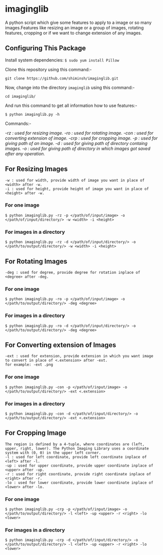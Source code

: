 # imaginglib
 
A python script which give some features to apply to a image or so many images.Features like resizing an image or a group of images, rotating features, cropping or if we want to change extension of any images.
 
## Configuring This Package
 
Install system dependencies: ``$ sudo yum install Pillow``
 
Clone this repository using this command:-
   
    git clone https://github.com/shiminsh/imaginglib.git
 
Now, change into the directory `imaginglib` using this command:-
   
    cd imaginglib/
 
And run this command to get all information how to use features:-
   
    $ python imaginglib.py -h
 
Commands:-
 
*-rz : used for resizing image.*
*-ro : used for rotating image.*
*-con : used for converting extension of image.*
*-crp : used for cropping image.*
*-p : used for giving path of an image.*
*-d : used for giving path of directory containg images.*
*-o : used for giving path of directory in which images got saved after any operation.*
 
## For Resizing Images
 
    -w : used for width, provide width of image you want in place of <width> after -w.
    -i : used for height, provide height of image you want in place of <height> after -w.
 
### For one image
 
    $ python imaginglib.py -rz -p </path/of/input/image> -o </path/of/input/directory/> -w <width> -i <height>
 
### For images in a directory
 
    $ python imaginglib.py -rz -d </path/of/input/directory/> -o </path/to/output/directory/> -w <width> -i <height>
 
## For Rotating Images
 
    -deg : used for degree, provide degree for rotation inplace of <degree> after -deg.
 
### For one image
 
    $ python imaginglib.py -ro -p </path/of/input/image> -o </path/to/output/directory/> -deg <degree>
 
### For images in a directory
 
    $ python imaginglib.py -ro -d </path/of/input/directory/> -o </path/to/output/directory/> -deg <degree>
 
## For Converting extension of Images
 
    -ext : used for extension, provide extension in which you want image to convert in place of <.extension> after -ext.
    for example: -ext .png
 
### For one image
 
    $ python imaginglib.py -con -p </path/of/input/image> -o </path/to/output/directory/> -ext <.extension>
 
### For images in a directory
 
    $ python imaginglib.py -con -d </path/of/input/directory/> -o </path/to/output/directory/> -ext <.extension>
 
## For Cropping Image
   
    The region is defined by a 4-tuple, where coordinates are (left, upper, right, lower). The Python Imaging Library uses a coordinate system with (0, 0) in the upper left corner.
    -l : used for left coordinate, provide left coordinate inplace of <left> after -l.
    -up : used for upper coordinate, provide upper coordinate inplace of <upper> after -up.
    -r : used for right coordinate, provide right coordinate inplace of <right> after -r.
    -lo : used for lower coordinate, provide lower coordinate inplace of <lower> after -lo.
 
### For one image
 
    $ python imaginglib.py -crp -p </path/of/input/image> -o </path/to/output/directory/> -l <left> -up <upper> -r <right> -lo <lower>
 
### For images in a directory
 
    $ python imaginglib.py -crp -d </path/of/input/directory/> -o </path/to/output/directory/> -l <left> -up <upper> -r <right> -lo <lower>
